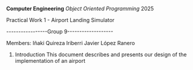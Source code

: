 **Computer Engineering**
*Object Oriented Programming*
2025

Practical Work 1 - Airport Landing Simulator 

-----------------Group 9-------------------

Members:
Iñaki Quireza Iriberri
Javier López Ranero

1. Introduction
  This document describes and presents our design of the implementation of an airport 
